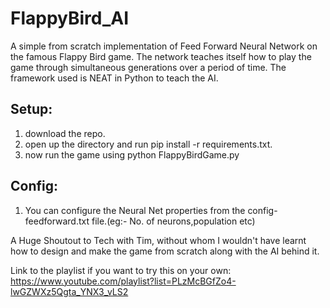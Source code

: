 # FlappyBird_AI
A simple from scratch implementation of Feed Forward Neural Network on the famous Flappy Bird game. The network teaches itself how to play the game through simultaneous generations over a period of time. The framework used is NEAT in Python to teach the AI. 

## Setup:
1. download the repo.
2. open up the directory and run pip install -r requirements.txt.
3. now run the game using python FlappyBirdGame.py

## Config:
1. You can configure the Neural Net properties from the config-feedforward.txt file.(eg:- No. of neurons,population etc)


A Huge Shoutout to Tech with Tim, without whom I wouldn't have learnt how to design and make the game from scratch along with the AI behind it. 

Link to the playlist if you want to try this on your own: https://www.youtube.com/playlist?list=PLzMcBGfZo4-lwGZWXz5Qgta_YNX3_vLS2
